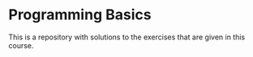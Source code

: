 # Programming Basics
This is a repository with solutions to the exercises that are given in this course.
